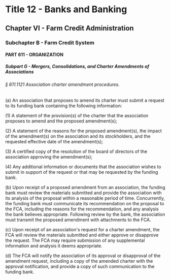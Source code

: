 
# Title 12 - Banks and Banking
## Chapter VI - Farm Credit Administration
### Subchapter B - Farm Credit System
#### PART 611 - ORGANIZATION
##### Subpart G - Mergers, Consolidations, and Charter Amendments of Associations
###### § 611.1121 Association charter amendment procedures.

(a) An association that proposes to amend its charter must submit a request to its funding bank containing the following information:

(1) A statement of the provision(s) of the charter that the association proposes to amend and the proposed amendment(s);

(2) A statement of the reasons for the proposed amendment(s), the impact of the amendment(s) on the association and its stockholders, and the requested effective date of the amendment(s);

(3) A certified copy of the resolution of the board of directors of the association approving the amendment(s);

(4) Any additional information or documents that the association wishes to submit in support of the request or that may be requested by the funding bank.

(b) Upon receipt of a proposed amendment from an association, the funding bank must review the materials submitted and provide the association with its analysis of the proposal within a reasonable period of time. Concurrently, the funding bank must communicate its recommendation on the proposal to the FCA, including the reasons for the recommendation, and any analysis the bank believes appropriate. Following review by the bank, the association must transmit the proposed amendment with attachments to the FCA.

(c) Upon receipt of an association's request for a charter amendment, the FCA will review the materials submitted and either approve or disapprove the request. The FCA may require submission of any supplemental information and analysis it deems appropriate.

(d) The FCA will notify the association of its approval or disapproval of the amendment request, including a copy of the amended charter with the approval notification, and provide a copy of such communication to the funding bank.
